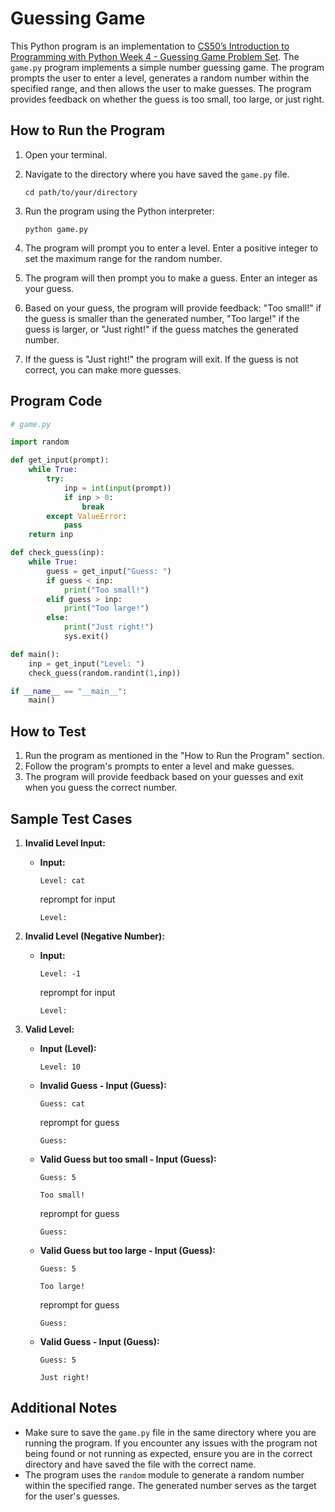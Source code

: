 # Guessing Game

This Python program is an implementation to [CS50’s Introduction to Programming with Python Week 4 - Guessing Game Problem Set](https://cs50.harvard.edu/python/2022/psets/4/game/). The `game.py` program implements a simple number guessing game. The program prompts the user to enter a level, generates a random number within the specified range, and then allows the user to make guesses. The program provides feedback on whether the guess is too small, too large, or just right.

## How to Run the Program

1. Open your terminal.
2. Navigate to the directory where you have saved the `game.py` file.

   ```
   cd path/to/your/directory
   ```

3. Run the program using the Python interpreter:

   ```
   python game.py
   ```

4. The program will prompt you to enter a level. Enter a positive integer to set the maximum range for the random number.

5. The program will then prompt you to make a guess. Enter an integer as your guess.

6. Based on your guess, the program will provide feedback: "Too small!" if the guess is smaller than the generated number, "Too large!" if the guess is larger, or "Just right!" if the guess matches the generated number.

7. If the guess is "Just right!" the program will exit. If the guess is not correct, you can make more guesses.

## Program Code

```python
# game.py

import random

def get_input(prompt):
    while True:
        try:
            inp = int(input(prompt))
            if inp > 0:
                break
        except ValueError:
            pass
    return inp

def check_guess(inp):
    while True:
        guess = get_input("Guess: ")
        if guess < inp:
            print("Too small!")
        elif guess > inp:
            print("Too large!")
        else:
            print("Just right!")
            sys.exit()

def main():
    inp = get_input("Level: ")
    check_guess(random.randint(1,inp))

if __name__ == "__main__":
    main()
```

## How to Test

1. Run the program as mentioned in the "How to Run the Program" section.
2. Follow the program's prompts to enter a level and make guesses.
3. The program will provide feedback based on your guesses and exit when you guess the correct number.

## Sample Test Cases

1. **Invalid Level Input:**
   - **Input:**
     ```
     Level: cat
     ```
     reprompt for input
     ```
     Level:
     ```

2. **Invalid Level (Negative Number):**
   - **Input:**
     ```
     Level: -1
     ```
     reprompt for input
     ```
     Level:
     ```

3. **Valid Level:**
   - **Input (Level):**
     ```
     Level: 10
     ```
   - **Invalid Guess - Input (Guess):**
     ```
     Guess: cat
     ```
     reprompt for guess
     ```
     Guess:
     ```
   - **Valid Guess but too small - Input (Guess):**
     ```
     Guess: 5
     ```
     ```
     Too small!
     ```
     reprompt for guess
     ```
     Guess:
     ```
   - **Valid Guess but too large - Input (Guess):**
     ```
     Guess: 5
     ```
     ```
     Too large!
     ```
     reprompt for guess
     ```
     Guess:
     ```
   - **Valid Guess - Input (Guess):**
     ```
     Guess: 5
     ```
     ```
     Just right!
     ```

## Additional Notes

- Make sure to save the `game.py` file in the same directory where you are running the program. If you encounter any issues with the program not being found or not running as expected, ensure you are in the correct directory and have saved the file with the correct name.
- The program uses the `random` module to generate a random number within the specified range. The generated number serves as the target for the user's guesses.